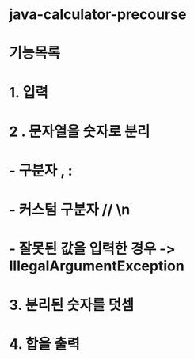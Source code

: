 # java-calculator-precourse


# 기능목록
# 1. 입력
# 2 . 문자열을 숫자로 분리
# - 구분자 , :
# - 커스텀 구분자 // \n
# - 잘못된 값을 입력한 경우 -> IllegalArgumentException
# 3. 분리된 숫자를 덧셈
# 4. 합을 출력
